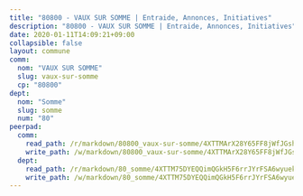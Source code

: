 ```yaml
---
title: "80800 - VAUX SUR SOMME | Entraide, Annonces, Initiatives"
description: "80800 - VAUX SUR SOMME | Entraide, Annonces, Initiatives"
date: 2020-01-11T14:09:21+09:00
collapsible: false
layout: commune
comm:
  nom: "VAUX SUR SOMME"
  slug: vaux-sur-somme
  cp: "80800"
dept:
  nom: "Somme"
  slug: somme
  num: "80"
peerpad:
  comm:
    read_path: /r/markdown/80800_vaux-sur-somme/4XTTMArX28Y65FF8jWfJGshL7mR4hJ6udXU5kGtjgUHUehEna
    write_path: /w/markdown/80800_vaux-sur-somme/4XTTMArX28Y65FF8jWfJGshL7mR4hJ6udXU5kGtjgUHUehEna-K3TgUtcsEdDekpFQzcDm66vN8LWqTTwK1JgFcXkVq4acr5AqbVJb3EFh7eLZnuHu8einNHJcLDpmdcrLBZqcboaQjHWvpGZ46HosdStkRsawSKHmxpWiWjjom9rBpE7cPdRa8nRk
  dept:
    read_path: /r/markdown/80_somme/4XTTM75DYEQQimQGkH5F6rrJYrFSA6wyuekdgioEx7v45YjSw
    write_path: /w/markdown/80_somme/4XTTM75DYEQQimQGkH5F6rrJYrFSA6wyuekdgioEx7v45YjSw-K3TgTuB1DbUNHuFo9Fhh6JTUriPx8E5izGkmw9RSNTjUtMFPoZhqqp87szE8th3EytWSHGdhUuQUPjam8aJZh1SdH8pL3ibgUbMdNhU17kjAmSa49LMB2GjXvVwDVurE8mgce3XM
---
```


